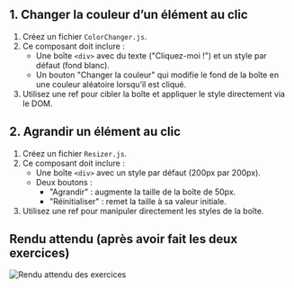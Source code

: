 ## 1. Changer la couleur d’un élément au clic

1. Créez un fichier `ColorChanger.js`.
2. Ce composant doit inclure :
    - Une boîte `<div>` avec du texte ("Cliquez-moi !") et un style par défaut (fond blanc).
    - Un bouton "Changer la couleur" qui modifie le fond de la boîte en une couleur aléatoire lorsqu’il est cliqué.
3. Utilisez une ref pour cibler la boîte et appliquer le style directement via le DOM.

## 2. Agrandir un élément au clic

1. Créez un fichier `Resizer.js`.
2. Ce composant doit inclure :
    - Une boîte `<div>` avec un style par défaut (200px par 200px).
    - Deux boutons :
        - "Agrandir" : augmente la taille de la boîte de 50px.
        - "Réinitialiser" : remet la taille à sa valeur initiale.
3. Utilisez une ref pour manipuler directement les styles de la boîte.

## Rendu attendu (après avoir fait les deux exercices)

<img src="../img/rendu_exo_28_1.png" alt="Rendu attendu des exercices">